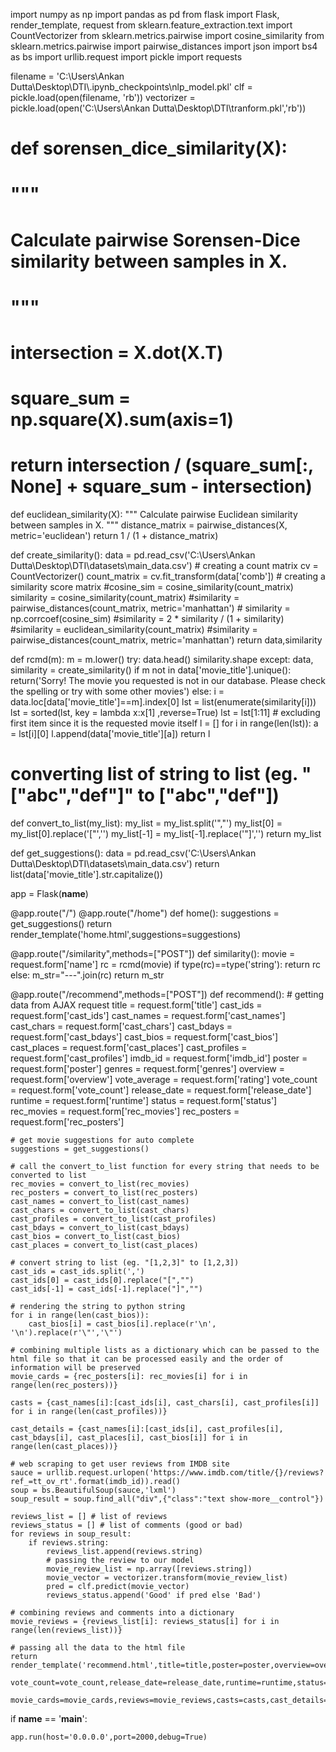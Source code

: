 import numpy as np
import pandas as pd
from flask import Flask, render_template, request
from sklearn.feature_extraction.text import CountVectorizer
from sklearn.metrics.pairwise import cosine_similarity
from sklearn.metrics.pairwise import pairwise_distances
import json
import bs4 as bs
import urllib.request
import pickle
import requests


filename = 'C:\\Users\\Ankan Dutta\\Desktop\\DTI\\.ipynb_checkpoints\\nlp_model.pkl'
clf = pickle.load(open(filename, 'rb'))
vectorizer = pickle.load(open('C:\\Users\\Ankan Dutta\\Desktop\\DTI\\tranform.pkl','rb'))
# def sorensen_dice_similarity(X):
#     """
#     Calculate pairwise Sorensen-Dice similarity between samples in X.
#     """
#     intersection = X.dot(X.T)
#     square_sum = np.square(X).sum(axis=1)
#     return intersection / (square_sum[:, None] + square_sum - intersection)
def euclidean_similarity(X):
    """
    Calculate pairwise Euclidean similarity between samples in X.
    """
    distance_matrix = pairwise_distances(X, metric='euclidean')
    return 1 / (1 + distance_matrix)

def create_similarity():
    data = pd.read_csv('C:\\Users\\Ankan Dutta\\Desktop\\DTI\\datasets\\main_data.csv')
    # creating a count matrix
    cv = CountVectorizer()
    count_matrix = cv.fit_transform(data['comb'])
    # creating a similarity score matrix
    #cosine_sim = cosine_similarity(count_matrix)
    similarity = cosine_similarity(count_matrix)
    #similarity = pairwise_distances(count_matrix, metric='manhattan')
    # similarity = np.corrcoef(cosine_sim)
    #similarity = 2 * similarity / (1 + similarity)
    #similarity = euclidean_similarity(count_matrix)
    #similarity = pairwise_distances(count_matrix, metric='manhattan')
    return data,similarity

def rcmd(m):
    m = m.lower()
    try:
        data.head()
        similarity.shape
    except:
        data, similarity = create_similarity()
    if m not in data['movie_title'].unique():
        return('Sorry! The movie you requested is not in our database. Please check the spelling or try with some other movies')
    else:
        i = data.loc[data['movie_title']==m].index[0]
        lst = list(enumerate(similarity[i]))
        lst = sorted(lst, key = lambda x:x[1] ,reverse=True)
        lst = lst[1:11] # excluding first item since it is the requested movie itself
        l = []
        for i in range(len(lst)):
            a = lst[i][0]
            l.append(data['movie_title'][a])
        return l
    
# converting list of string to list (eg. "["abc","def"]" to ["abc","def"])
def convert_to_list(my_list):
    my_list = my_list.split('","')
    my_list[0] = my_list[0].replace('["','')
    my_list[-1] = my_list[-1].replace('"]','')
    return my_list

def get_suggestions():
    data = pd.read_csv('C:\\Users\\Ankan Dutta\\Desktop\\DTI\\datasets\\main_data.csv')
    return list(data['movie_title'].str.capitalize())

app = Flask(__name__)

@app.route("/")
@app.route("/home")
def home():
    suggestions = get_suggestions()
    return render_template('home.html',suggestions=suggestions)

@app.route("/similarity",methods=["POST"])
def similarity():
    movie = request.form['name']
    rc = rcmd(movie)
    if type(rc)==type('string'):
        return rc
    else:
        m_str="---".join(rc)
        return m_str

@app.route("/recommend",methods=["POST"])
def recommend():
    # getting data from AJAX request
    title = request.form['title']
    cast_ids = request.form['cast_ids']
    cast_names = request.form['cast_names']
    cast_chars = request.form['cast_chars']
    cast_bdays = request.form['cast_bdays']
    cast_bios = request.form['cast_bios']
    cast_places = request.form['cast_places']
    cast_profiles = request.form['cast_profiles']
    imdb_id = request.form['imdb_id']
    poster = request.form['poster']
    genres = request.form['genres']
    overview = request.form['overview']
    vote_average = request.form['rating']
    vote_count = request.form['vote_count']
    release_date = request.form['release_date']
    runtime = request.form['runtime']
    status = request.form['status']
    rec_movies = request.form['rec_movies']
    rec_posters = request.form['rec_posters']

    # get movie suggestions for auto complete
    suggestions = get_suggestions()

    # call the convert_to_list function for every string that needs to be converted to list
    rec_movies = convert_to_list(rec_movies)
    rec_posters = convert_to_list(rec_posters)
    cast_names = convert_to_list(cast_names)
    cast_chars = convert_to_list(cast_chars)
    cast_profiles = convert_to_list(cast_profiles)
    cast_bdays = convert_to_list(cast_bdays)
    cast_bios = convert_to_list(cast_bios)
    cast_places = convert_to_list(cast_places)
    
    # convert string to list (eg. "[1,2,3]" to [1,2,3])
    cast_ids = cast_ids.split(',')
    cast_ids[0] = cast_ids[0].replace("[","")
    cast_ids[-1] = cast_ids[-1].replace("]","")
    
    # rendering the string to python string
    for i in range(len(cast_bios)):
        cast_bios[i] = cast_bios[i].replace(r'\n', '\n').replace(r'\"','\"')
    
    # combining multiple lists as a dictionary which can be passed to the html file so that it can be processed easily and the order of information will be preserved
    movie_cards = {rec_posters[i]: rec_movies[i] for i in range(len(rec_posters))}
    
    casts = {cast_names[i]:[cast_ids[i], cast_chars[i], cast_profiles[i]] for i in range(len(cast_profiles))}

    cast_details = {cast_names[i]:[cast_ids[i], cast_profiles[i], cast_bdays[i], cast_places[i], cast_bios[i]] for i in range(len(cast_places))}

    # web scraping to get user reviews from IMDB site
    sauce = urllib.request.urlopen('https://www.imdb.com/title/{}/reviews?ref_=tt_ov_rt'.format(imdb_id)).read()
    soup = bs.BeautifulSoup(sauce,'lxml')
    soup_result = soup.find_all("div",{"class":"text show-more__control"})

    reviews_list = [] # list of reviews
    reviews_status = [] # list of comments (good or bad)
    for reviews in soup_result:
        if reviews.string:
            reviews_list.append(reviews.string)
            # passing the review to our model
            movie_review_list = np.array([reviews.string])
            movie_vector = vectorizer.transform(movie_review_list)
            pred = clf.predict(movie_vector)
            reviews_status.append('Good' if pred else 'Bad')

    # combining reviews and comments into a dictionary
    movie_reviews = {reviews_list[i]: reviews_status[i] for i in range(len(reviews_list))}     

    # passing all the data to the html file
    return render_template('recommend.html',title=title,poster=poster,overview=overview,vote_average=vote_average,
        vote_count=vote_count,release_date=release_date,runtime=runtime,status=status,genres=genres,
        movie_cards=movie_cards,reviews=movie_reviews,casts=casts,cast_details=cast_details)

if __name__ == '__main__':
    
    app.run(host='0.0.0.0',port=2000,debug=True)
